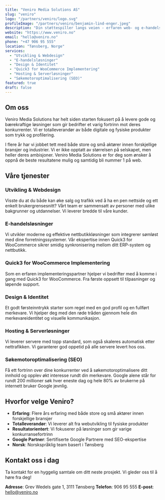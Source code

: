```yaml
---
title: "Veniro Media Solutions AS"
slug: "veniro"
logo: "/partners/veniro/logo.svg"
profileImage: "/partners/veniro/benjamin-lind-enger.jpeg"
description: "Din støttespiller langs veien - erfaren web- og e-handelsbyrå som hjelper bedrifter med å implementere Quick3 for WooCommerce."
website: "https://www.veniro.no"
email: "hello@veniro.no"
phone: "+47 906 95 555"
location: "Tønsberg, Norge"
services:
  - "Utvikling & Webdesign"
  - "E-handelsløsninger"
  - "Design & Identitet"
  - "Quick3 for WooCommerce Implementering"
  - "Hosting & Serverløsninger"
  - "Søkemotoroptimalisering (SEO)"
featured: true
draft: false
---
```


## Om oss

Veniro Media Solutions har helt siden starten fokusert på å levere gode og bærekraftige løsninger som gir bedrifter et varig fortrinn mot deres konkurrenter. Vi er totalleverandør av både digitale og fysiske produkter som trykk og profilering.

I flere år har vi jobbet tett med både store og små aktører innen forskjellige bransjer og industrier. Vi er ikke opptatt av størrelsen på selskapet, men heller deres ambisjoner. Veniro Media Solutions er for deg som ønsker å oppnå de beste resultatene mulig og samtidig bli nummer 1 på web.

## Våre tjenester

### Utvikling & Webdesign

Visste du at du både kan øke salg og trafikk ved å ha en pen nettside og ett enkelt brukergrensesnitt? Vårt team er sammensatt av personer med ulike bakgrunner og utdannelser. Vi leverer bredde til våre kunder.

### E-handelsløsninger

Vi utvikler moderne og effektive nettbutikkløsninger som integrerer sømløst med dine forretningssystemer. Vår ekspertise innen Quick3 for WooCommerce sikrer smidig synkronisering mellom ditt ERP-system og nettbutikk.

### Quick3 for WooCommerce Implementering

Som en erfaren implementeringspartner hjelper vi bedrifter med å komme i gang med Quick3 for WooCommerce. Fra første oppsett til tilpasninger og løpende support.

### Design & Identitet

Et godt førsteinntrykk starter som regel med en god profil og en fullført merkevare. Vi hjelper deg med den røde tråden gjennom hele din merkevareidentitet og visuelle kommunikasjon.

### Hosting & Serverløsninger

Vi leverer servere med topp standard, som også skaleres automatisk etter nettrafikken. Vi garanterer god oppetid på alle servere levert hos oss.

### Søkemotoroptimalisering (SEO)

Få ett fortrinn over dine konkurrenter ved å søkemotoroptimalisere ditt innhold og opplev økt interesse rundt din merkevare. Google alene står for rundt 200 millioner søk hver eneste dag og hele 80% av brukerne på internett bruker Google jevnlig.

## Hvorfor velge Veniro?

- **Erfaring**: Flere års erfaring med både store og små aktører innen forskjellige bransjer
- **Totalleverandør**: Vi leverer alt fra webutvikling til fysiske produkter
- **Resultatorientert**: Vi fokuserer på løsninger som gir varige konkurransefortrinn
- **Google Partner**: Sertifiserte Google Partnere med SEO-ekspertise
- **Norsk**: Norskspråklig team basert i Tønsberg

## Kontakt oss i dag

Ta kontakt for en hyggelig samtale om ditt neste prosjekt. Vi gleder oss til å høre fra deg!

**Adresse**: Grev Wedels gate 1, 3111 Tønsberg
**Telefon**: 906 95 555
**E-post**: hello@veniro.no
